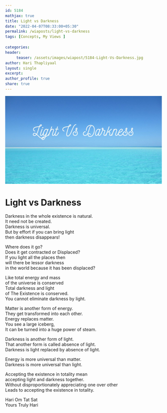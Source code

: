 ```yaml
--- 
id: 5184
mathjax: true  
title: Light vs Darkness
date: "2022-04-07T08:33:00+05:30"
permalink: /wiaposts/light-vs-darkness
tags: [Concepts, My Views ]    

categories: 
header:
     teaser: /assets/images/wiapost/5184-Light-Vs-Darkness.jpg
author: Hari Thapliyaal 
layout: single 
excerpt:  
author_profile: true 
share: true 
---
```


![Light vs Darkness](/assets/images/wiapost/5184-Light-Vs-Darkness.jpg)     
   
# Light vs Darkness   
        
Darkness in the whole existence is natural.    
It need not be created.    
Darkness is universal.    
But by effort if you can bring light     
then darkness disappears!    
    
Where does it go?     
Does it get contracted or Displaced?    
If you light all the places then     
will there be lessor darkness     
in the world because it has been displaced?    
    
Like total energy and mass     
of the universe is conserved    
Total darkness and light     
of The Existence is conserved.    
You cannot eliminate darkness by light.    
    
Matter is another form of energy.    
They get transformed into each other.    
Energy replaces matter.    
You see a large iceberg,     
It can be turned into a huge power of steam.    
    
Darkness is another form of light.    
That another form is called absence of light.    
Darkness is light replaced by absence of light.    
    
Energy is more universal than matter.    
Darkness is more universal than light.    
    
Accepting the existence in totality mean     
accepting light and darkness together.     
Without disproportionately appreciating one over other    
Leads to accepting the existence in totality.    
    
Hari Om Tat Sat     
Yours Truly Hari    
